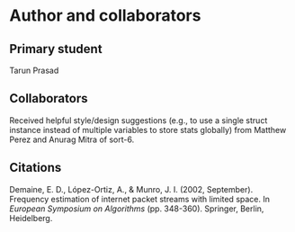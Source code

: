 Author and collaborators
========================

Primary student
---------------
Tarun Prasad


Collaborators
-------------
Received helpful style/design suggestions (e.g., to use a single struct instance instead of multiple variables to store stats globally) from Matthew Perez and Anurag Mitra of sort-6.


Citations
---------
Demaine, E. D., López-Ortiz, A., & Munro, J. I. (2002, September). Frequency estimation of internet packet streams with limited space. In *European Symposium on Algorithms* (pp. 348-360). Springer, Berlin, Heidelberg.

